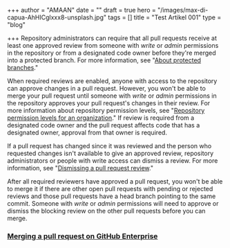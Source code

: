 +++
author = "AMAAN"
date = ""
draft = true
hero = "/images/max-di-capua-AhHICglxxx8-unsplash.jpg"
tags = []
title = "Test Artikel 001"
type = "blog"

+++
Repository administrators can require that all pull requests receive at least one approved review from someone with _write_ or _admin_ permissions in the repository or from a designated code owner before they're merged into a protected branch. For more information, see "[About protected branches](https://docs.github.com/en/enterprise/2.13/user/articles/about-protected-branches)."

When required reviews are enabled, anyone with access to the repository can approve changes in a pull request. However, you won't be able to merge your pull request until someone with _write_ or _admin_ permissions in the repository approves your pull request's changes in their review. For more information about repository permission levels, see "[Repository permission levels for an organization](https://docs.github.com/en/enterprise/2.13/user/articles/repository-permission-levels-for-an-organization)." If review is required from a designated code owner and the pull request affects code that has a designated owner, approval from that owner is required.

If a pull request has changed since it was reviewed and the person who requested changes isn't available to give an approved review, repository administrators or people with write access can dismiss a review. For more information, see "[Dismissing a pull request review](https://docs.github.com/en/enterprise/2.13/user/articles/dismissing-a-pull-request-review)."

After all required reviewers have approved a pull request, you won't be able to merge it if there are other open pull requests with pending or rejected reviews and those pull requests have a head branch pointing to the same commit. Someone with _write_ or _admin_ permissions will need to approve or dismiss the blocking review on the other pull requests before you can merge.

### [Merging a pull request on GitHub Enterprise](https://docs.github.com/en/enterprise/2.13/user/articles/merging-a-pull-request#merging-a-pull-request-on-github-enterprise)